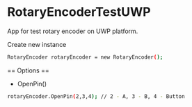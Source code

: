 # RotaryEncoderTestUWP
App for test rotary encoder on UWP platform.

Create new instance
```bash
RotaryEncoder rotaryEncoder = new RotaryEncoder();
```
== Options ==
- OpenPin()
```bash
rotaryEncoder.OpenPin(2,3,4); // 2 - A, 3 - B, 4 - Button
```

